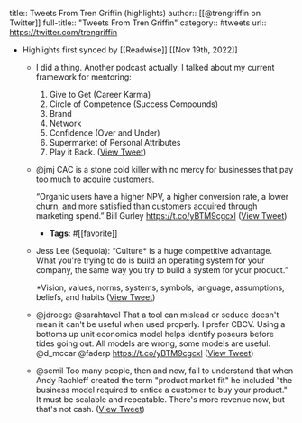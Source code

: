 title:: Tweets From Tren Griffin (highlights)
author:: [[@trengriffin on Twitter]]
full-title:: "Tweets From Tren Griffin"
category:: #tweets
url:: https://twitter.com/trengriffin

- Highlights first synced by [[Readwise]] [[Nov 19th, 2022]]
	- I did a thing. Another podcast actually. I talked about my current framework for mentoring:  
	  
	  1. Give to Get (Career Karma)
	  2. Circle of Competence (Success Compounds)
	  3. Brand
	  4. Network
	  5. Confidence (Over and Under)
	  6. Supermarket of Personal Attributes 
	  7. Play it Back. ([View Tweet](https://twitter.com/search?q=I%20did%20a%20thing.%20Another%20podcast%20actually.%20I%20talked%20about%20my%20current%20framework%20for%20mentoring%3A%20%20%20%201.%20Give%20to%20Get%20%28Career%20Karma%29%202.%20Circle%20of%20Competence%20%28Success%20Compounds%29%203.%20Brand%204.%20Network%205.%20Confidence%20%28Over%20and%20Under%29%206.%20Supermarket%20of%20Pe%20%28from%3A%40trengriffin%29))
	- @jmj CAC is a stone cold killer with no mercy for businesses that pay too much to acquire customers.    
	  
	  “Organic users have a higher NPV, a higher conversion rate, a lower churn, and more satisfied than customers acquired through marketing spend.” Bill Gurley https://t.co/yBTM9cgcxl ([View Tweet](https://twitter.com/search?q=%40jmj%20CAC%20is%20a%20stone%20cold%20killer%20with%20no%20mercy%20for%20businesses%20that%20pay%20too%20much%20to%20acquire%20customers.%20%20%20%20%20%20%E2%80%9COrganic%20users%20have%20a%20higher%20NPV%2C%20a%20higher%20conversion%20rate%2C%20a%20lower%20churn%2C%20and%20more%20satisfied%20than%20customers%20acquired%20through%20marketin%20%28from%3A%40trengriffin%29))
		- **Tags**: #[[favorite]]
	- Jess Lee (Sequoia): “Culture* is a huge competitive advantage. What you're trying to do is build an operating system for your company, the same way you try to build a system for your product.”
	  
	  *Vision, values, norms, systems, symbols, language, assumptions, beliefs, and habits ([View Tweet](https://twitter.com/trengriffin/status/1094751536981278721))
	- @jdroege @sarahtavel That a tool can mislead or seduce doesn't mean it can't be useful when used properly. I prefer CBCV. Using a bottoms up unit economics model helps identify poseurs before tides going out. All models are wrong, some models are useful. @d_mccar @faderp https://t.co/yBTM9cgcxl ([View Tweet](https://twitter.com/trengriffin/status/1540429504417435649))
	- @semil Too many people, then and now, fail to understand that when Andy Rachleff created the term "product market fit" he included "the business model required to entice a customer to buy your product." It must be scalable and repeatable. There's more revenue now, but that's not cash. ([View Tweet](https://twitter.com/trengriffin/status/1589070095871270912))
